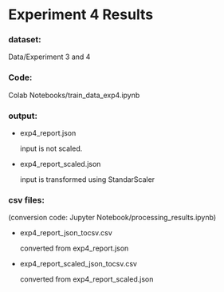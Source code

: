 # Experiment 4 Results

### dataset: 

Data/Experiment 3 and 4


### Code: 

Colab Notebooks/train_data_exp4.ipynb

### output:

* exp4_report.json

	input is not scaled.

* exp4_report_scaled.json

	input is transformed using StandarScaler

### csv files:

(conversion code: Jupyter Notebook/processing_results.ipynb)

* exp4_report_json_tocsv.csv

	converted from exp4_report.json

* exp4_report_scaled_json_tocsv.csv

	converted from exp4_report_scaled.json
